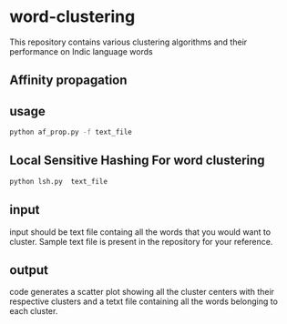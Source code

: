# word-clustering
This repository contains various clustering algorithms and their performance on Indic language  words

## Affinity propagation 
## usage
```bash 
python af_prop.py -f text_file
```

## Local Sensitive Hashing For word clustering
```bash 
python lsh.py  text_file
```
## input

input should be text file containg all the words that you would want to cluster. Sample text file is present in the repository 
for your reference.

## output

code generates a scatter plot showing all the cluster centers with their respective clusters and a tetxt file 
containing all the words belonging to each cluster. 


